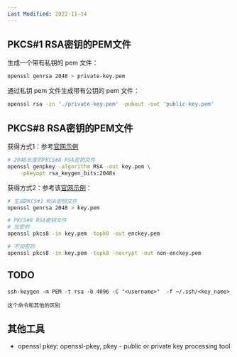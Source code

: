 ```yaml
---
Last Modified: 2022-11-14
---
```


## PKCS#1 RSA密钥的PEM文件

生成一个带有私钥的 pem 文件：

```sh
openssl genrsa 2048 > private-key.pem
```

通过私钥 pem 文件生成带有公钥的 pem 文件：

```sh
openssl rsa -in './private-key.pem' -pubout -out 'public-key.pem'
```



## PKCS#8 RSA密钥的PEM文件

获得方式1：参考[官网示例](https://www.openssl.org/docs/man3.0/man1/openssl-genpkey.html)

```sh
# 2048长度的PKCS#8 RSA密钥文件
openssl genpkey -algorithm RSA -out key.pem \
	-pkeyopt rsa_keygen_bits:2048s
```

获得方式2：参考该[官网示例](https://www.openssl.org/docs/man1.1.1/man1/openssl-pkcs8.html)：

```bash
# 生成PKCS#1 RSA密钥文件
openssl genrsa 2048 > key.pem

# PKCS#8 RSA密钥文件
# 加密的
openssl pkcs8 -in key.pem -topk8 -out enckey.pem

# 不加密的
openssl pkcs8 -in key.pem -topk8 -nocrypt -out non-enckey.pem
```





## TODO

```
ssh-keygen -m PEM -t rsa -b 4096 -C "<username>"  -f ~/.ssh/<key_name>

这个命令和其他的区别
```





## 其他工具

- openssl pkey: openssl-pkey, pkey - public or private key processing tool
